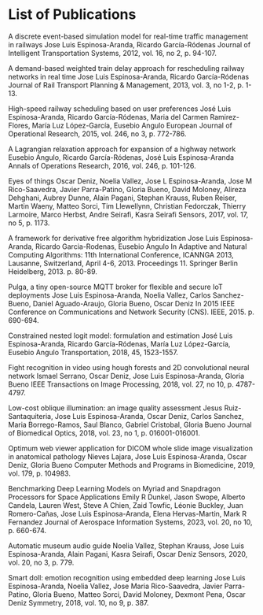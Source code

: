 # List of Publications

A discrete event-based simulation model for real-time traffic management in railways
Jose Luis Espinosa-Aranda, Ricardo García-Ródenas
Journal of Intelligent Transportation Systems, 2012, vol. 16, no 2, p. 94-107.

A demand-based weighted train delay approach for rescheduling railway networks in real time
Jose Luis Espinosa-Aranda, Ricardo García-Ródenas
Journal of Rail Transport Planning & Management, 2013, vol. 3, no 1-2, p. 1-13.

High-speed railway scheduling based on user preferences
José Luis Espinosa-Aranda, Ricardo García-Ródenas, Maria del Carmen Ramirez-Flores, María Luz López-García, Eusebio Angulo
European Journal of Operational Research, 2015, vol. 246, no 3, p. 772-786.

A Lagrangian relaxation approach for expansion of a highway network
Eusebio Angulo, Ricardo García-Ródenas, José Luis Espinosa-Aranda
Annals of Operations Research, 2016, vol. 246, p. 101-126.

Eyes of things
Oscar Deniz, Noelia Vallez, Jose L Espinosa-Aranda, Jose M Rico-Saavedra, Javier Parra-Patino, Gloria Bueno, David Moloney, Alireza Dehghani, Aubrey Dunne, Alain Pagani, Stephan Krauss, Ruben Reiser, Martin Waeny, Matteo Sorci, Tim Llewellynn, Christian Fedorczak, Thierry Larmoire, Marco Herbst, Andre Seirafi, Kasra Seirafi
Sensors, 2017, vol. 17, no 5, p. 1173.

A framework for derivative free algorithm hybridization
Jose Luis Espinosa-Aranda, Ricardo Garcia-Rodenas, Eusebio Angulo
In Adaptive and Natural Computing Algorithms: 11th International Conference, ICANNGA 2013, Lausanne, Switzerland, April 4-6, 2013. Proceedings 11. Springer Berlin Heidelberg, 2013. p. 80-89.

Pulga, a tiny open-source MQTT broker for flexible and secure IoT deployments
Jose Luis Espinosa-Aranda, Noelia Vallez, Carlos Sanchez-Bueno, Daniel Aguado-Araujo, Gloria Bueno, Oscar Deniz
In 2015 IEEE Conference on Communications and Network Security (CNS). IEEE, 2015. p. 690-694.

Constrained nested logit model: formulation and estimation
José Luis Espinosa-Aranda, Ricardo García-Ródenas, María Luz López-García, Eusebio Angulo
Transportation, 2018, 45, 1523-1557.

Fight recognition in video using hough forests and 2D convolutional neural network
Ismael Serrano, Oscar Deniz, Jose Luis Espinosa-Aranda, Gloria Bueno
IEEE Transactions on Image Processing, 2018, vol. 27, no 10, p. 4787-4797.
 
Low-cost oblique illumination: an image quality assessment
Jesus Ruiz-Santaquiteria, Jose Luis Espinosa-Aranda, Oscar Deniz, Carlos Sanchez, Maria Borrego-Ramos, Saul Blanco, Gabriel Cristobal, Gloria Bueno
Journal of Biomedical Optics, 2018, vol. 23, no 1, p. 016001-016001.

Optimum web viewer application for DICOM whole slide image visualization in anatomical pathology
Nieves Lajara, Jose Luis Espinosa-Aranda, Oscar Deniz, Gloria Bueno
Computer Methods and Programs in Biomedicine, 2019, vol. 179, p. 104983.

Benchmarking Deep Learning Models on Myriad and Snapdragon Processors for Space Applications
Emily R Dunkel, Jason Swope, Alberto Candela, Lauren West, Steve A Chien, Zaid Towfic, Léonie Buckley, Juan Romero-Cañas, Jose Luis Espinosa-Aranda, Elena Hervas-Martin, Mark R Fernandez
Journal of Aerospace Information Systems, 2023, vol. 20, no 10, p. 660-674.

Automatic museum audio guide
Noelia Vallez, Stephan Krauss, Jose Luis Espinosa-Aranda, Alain Pagani, Kasra Seirafi, Oscar Deniz
Sensors, 2020, vol. 20, no 3, p. 779.

Smart doll: emotion recognition using embedded deep learning
Jose Luis Espinosa-Aranda, Noelia Vallez, Jose Maria Rico-Saavedra, Javier Parra-Patino, Gloria Bueno, Matteo Sorci, David Moloney, Dexmont Pena, Oscar Deniz
Symmetry, 2018, vol. 10, no 9, p. 387.
